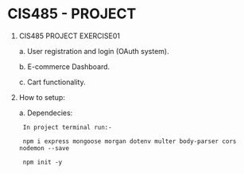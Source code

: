 # CIS485 - PROJECT

1. CIS485 PROJECT EXERCISE01

    a. User registration and login (OAuth system).

    b. E-commerce Dashboard.

    c. Cart functionality.

2. How to setup:

    a. Dependecies:

        In project terminal run:-

        npm i express mongoose morgan dotenv multer body-parser cors nodemon --save

        npm init -y
